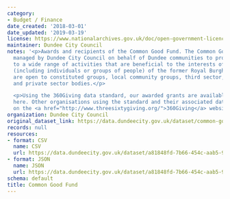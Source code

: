 ```yaml
---
category:
- Budget / Finance
date_created: '2018-03-01'
date_updated: '2019-03-19'
license: https://www.nationalarchives.gov.uk/doc/open-government-licence/version/3/
maintainer: Dundee City Council
notes: '<p>Awards and recipients of the Common Good Fund. The Common Good Fund is
  managed by Dundee City Council on behalf of Dundee communities to provide funding
  to a wide range of activities that are beneficial to the interests of the inhabitants
  (including individuals or groups of people) of the former Royal Burgh. Applications
  are open to constituted groups, local community groups, third sector, public sector
  and private sector bodies.</p>

  <p>Using the 360Giving data standard, our awarded grants are available in CSV format
  here. Other organisations using the standard and their associated data can be found
  on the <a href="http://www.threesixtygiving.org/">360Giving</a> website.</p>'
organization: Dundee City Council
original_dataset_link: https://data.dundeecity.gov.uk/dataset/common-good-fund
records: null
resources:
- format: CSV
  name: CSV
  url: https://data.dundeecity.gov.uk/dataset/a81848fd-7b66-454c-aab5-915a149025cb/resource/61ad4749-d702-4c17-81b3-79a6ed85f67e/download/360-giving-dundeecommongooddata.csv
- format: JSON
  name: JSON
  url: https://data.dundeecity.gov.uk/dataset/a81848fd-7b66-454c-aab5-915a149025cb/resource/7e075e49-91e6-4c16-95c3-065b2bd14888/download/common-good-fund.json
schema: default
title: Common Good Fund
---
```

